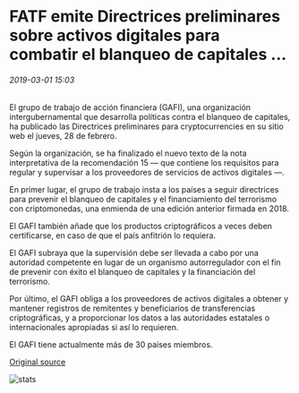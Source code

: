# FATF emite Directrices preliminares sobre activos digitales para combatir el blanqueo de capitales ...

###### 2019-03-01 15:03

El grupo de trabajo de acción financiera (GAFI), una organización intergubernamental que desarrolla políticas contra el blanqueo de capitales, ha publicado las Directrices preliminares para cryptocurrencies en su sitio web el jueves, 28 de febrero.

Según la organización, se ha finalizado el nuevo texto de la nota interpretativa de la recomendación 15 — que contiene los requisitos para regular y supervisar a los proveedores de servicios de activos digitales —.

En primer lugar, el grupo de trabajo insta a los países a seguir directrices para prevenir el blanqueo de capitales y el financiamiento del terrorismo con criptomonedas, una enmienda de una edición anterior firmada en 2018.

El GAFI también añade que los productos criptográficos a veces deben certificarse, en caso de que el país anfitrión lo requiera.

El GAFI subraya que la supervisión debe ser llevada a cabo por una autoridad competente en lugar de un organismo autorregulador con el fin de prevenir con éxito el blanqueo de capitales y la financiación del terrorismo.

Por último, el GAFI obliga a los proveedores de activos digitales a obtener y mantener registros de remitentes y beneficiarios de transferencias criptográficas, y a proporcionar los datos a las autoridades estatales o internacionales apropiadas si así lo requieren.

El GAFI tiene actualmente más de 30 países miembros.

[Original source](https://cointelegraph.com/news/fatf-issues-preliminary-guidelines-on-digital-assets-to-combat-money-laundering)

![stats](https://c.statcounter.com/11760860/0/a89fa40b/1/ "stats")